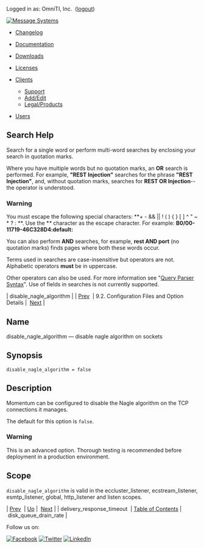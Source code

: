 Logged in as: OmniTI, Inc.  ([logout](https://support.messagesystems.com/logout.php))

[![Message Systems](https://support.messagesystems.com/images/ms-white205.png)](https://support.messagesystems.com/start.php) 

*   [Changelog](https://support.messagesystems.com/start.php?show=changelog)
*   [Documentation](https://support.messagesystems.com/docs/)
*   [Downloads](https://support.messagesystems.com/start.php)

*   [Licenses](https://support.messagesystems.com/license_summary.php)
*   <a href="">Clients</a>
    *   [Support](https://support.messagesystems.com/cs.php)
    *   [Add/Edit](https://support.messagesystems.com/edit_client.php)
    *   [Legal/Products](https://support.messagesystems.com/edit_products.php)
*   [Users](https://support.messagesystems.com/edit_customer.php)

## Search Help

Search for a single word or perform multi-word searches by enclosing your search in quotation marks.

Where you have multiple words but no quotation marks, an **OR** search is performed. For example, **"REST Injection"** searches for the phrase **"REST Injection"**, and, without quotation marks, searches for **REST OR Injection**--the operator is understood.

### Warning

You must escape the following special characters: **+ - && || ! ( ) { } [ ] ^ " ~ * ? : \**. Use the **\** character as the escape character. For example: **B0/00-11719-46C328D4\:default\:**

You can also perform **AND** searches, for example, **rest AND port** (no quotation marks) finds pages where both these words occur.

Terms used in searches are case-insensitive but operators are not. Alphabetic operators **must** be in uppercase.

Other operators can also be used. For more information see "[Query Parser Syntax](https://lucene.apache.org/core/old_versioned_docs/versions/3_0_0/queryparsersyntax.html)". Use of fields in searches is not currently supported.

| disable_nagle_algorithm |
| [Prev](conf.ref.delivery_response_timeout.php)  | 9.2. Configuration Files and Option Details |  [Next](conf.ref.disk_queue_drain_rate.php) |

<a name="conf.ref.disable_nagle_algorithm"></a>
## Name

disable_nagle_algorithm — disable nagle algorithm on sockets

## Synopsis

`disable_nagle_algorithm = false`

<a name="idp8963040"></a>
## Description

Momentum can be configured to disable the Nagle algorithm on the TCP connections it manages.

The default for this option is `false`.

### Warning

This is an advanced option. Thorough testing is recommended before deployment in a production environment.

<a name="idp8966528"></a>
## Scope

`disable_nagle_algorithm` is valid in the eccluster_listener, ecstream_listener, esmtp_listener, global, http_listener and listen scopes.

| [Prev](conf.ref.delivery_response_timeout.php)  | [Up](conf.ref.files.php) |  [Next](conf.ref.disk_queue_drain_rate.php) |
| delivery_response_timeout  | [Table of Contents](index.php) |  disk_queue_drain_rate |

Follow us on:

[![Facebook](https://support.messagesystems.com/images/icon-facebook.png)](http://www.facebook.com/messagesystems) [![Twitter](https://support.messagesystems.com/images/icon-twitter.png)](http://twitter.com/#!/MessageSystems) [![LinkedIn](https://support.messagesystems.com/images/icon-linkedin.png)](http://www.linkedin.com/company/message-systems)